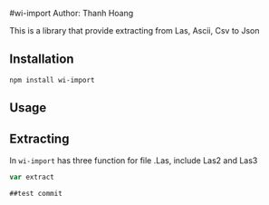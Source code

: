 #wi-import Author: Thanh Hoang

This is a library that provide extracting from Las, Ascii, Csv to Json

## Installation

`npm install wi-import`

## Usage

## Extracting

In `wi-import` has three function for file .Las, include Las2 and Las3

```javascript
var extract

##test commit
